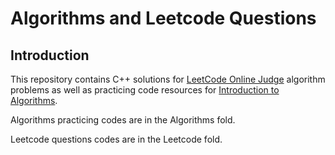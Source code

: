 # Algorithms and Leetcode Questions


## Introduction
This repository contains C++ solutions for [LeetCode Online Judge](https://oj.leetcode.com) algorithm problems as well as practicing code resources for [Introduction to Algorithms](http://a.co/gAEHGeg).

Algorithms practicing codes are in the Algorithms fold.

Leetcode questions codes are in the Leetcode fold.
